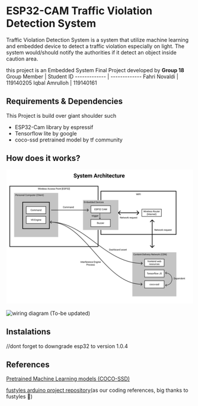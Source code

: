 # ESP32-CAM Traffic Violation Detection System
Traffic Violation Detection System is a system that utilize machine learning and embedded device to detect a traffic violation especially on light. The system would/should notify the authorities if it detect an object inside caution area.


this project is an Embedded System Final Project developed by **Group 18**
Group Member | Student ID
------------- | -------------
Fahri Novaldi  | 119140205
Iqbal Amrulloh | 119140161

## Requirements & Dependencies
This Project is build over giant shoulder such
* ESP32-Cam library by espressif
* Tensorflow lite by google
* coco-ssd pretrained model by tf community
## How does it works?
![Architecure System](https://raw.githubusercontent.com/gremlinflat/ESP32-CAM---Smart-Traffic-Violation-System/master/%5Breadme%5D/System%20Architecture.png)

![wiring diagram (To-be updated)]()
## Instalations
//dont forget to downgrade esp32 to version 1.0.4
## References
[Pretrained Machine Learning models (COCO-SSD)](https://github.com/tensorflow/tfjs-models)

[fustyles arduino project repository](https://github.com/fustyles/Arduino)(as our coding references, big thanks to fustyles 🤩)

